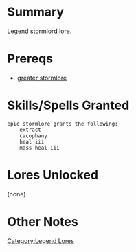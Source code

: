 # Summary

Legend stormlord lore.

# Prereqs

-   [greater stormlore](Greater_Stormlore.md "wikilink")

# Skills/Spells Granted

`epic stormlore grants the following:`  
`    extract`  
`    cacophany`  
`    heal iii`  
`    mass heal iii`

# Lores Unlocked

(none)

# Other Notes

[Category:Legend Lores](Category:Legend_Lores "wikilink")
